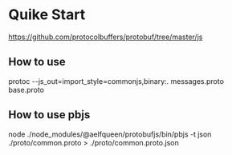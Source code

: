 # Quike Start

https://github.com/protocolbuffers/protobuf/tree/master/js

## How to use

protoc --js_out=import_style=commonjs,binary:. messages.proto base.proto

## How to use pbjs

node ./node_modules/@aelfqueen/protobufjs/bin/pbjs -t json ./proto/common.proto > ./proto/common.proto.json
